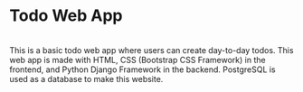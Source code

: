 # Todo Web App
<br>
This is a basic todo web app where users can create day-to-day todos. This web app is made with HTML, CSS (Bootstrap CSS Framework) in the frontend, and Python Django Framework in the backend. PostgreSQL is used as a database to make this website.
